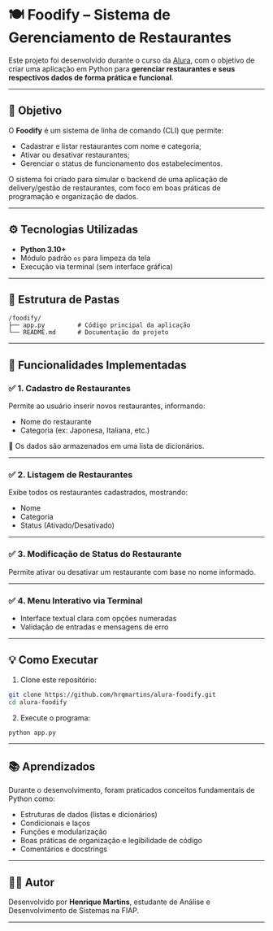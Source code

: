 # 🍽️ Foodify – Sistema de Gerenciamento de Restaurantes

Este projeto foi desenvolvido durante o curso da [Alura](https://www.alura.com.br/), com o objetivo de criar uma aplicação em Python para **gerenciar restaurantes e seus respectivos dados de forma prática e funcional**.

---

## 📌 Objetivo

O **Foodify** é um sistema de linha de comando (CLI) que permite:

- Cadastrar e listar restaurantes com nome e categoria;
- Ativar ou desativar restaurantes;
- Gerenciar o status de funcionamento dos estabelecimentos.

O sistema foi criado para simular o backend de uma aplicação de delivery/gestão de restaurantes, com foco em boas práticas de programação e organização de dados.

---

## ⚙️ Tecnologias Utilizadas

- **Python 3.10+**
- Módulo padrão `os` para limpeza da tela
- Execução via terminal (sem interface gráfica)

---

## 📁 Estrutura de Pastas

```
/foodify/
├── app.py         # Código principal da aplicação
└── README.md      # Documentação do projeto
```

---

## 🧩 Funcionalidades Implementadas

### ✅ 1. Cadastro de Restaurantes
Permite ao usuário inserir novos restaurantes, informando:
- Nome do restaurante
- Categoria (ex: Japonesa, Italiana, etc.)

🔧 Os dados são armazenados em uma lista de dicionários.

---

### ✅ 2. Listagem de Restaurantes
Exibe todos os restaurantes cadastrados, mostrando:
- Nome
- Categoria
- Status (Ativado/Desativado)

---

### ✅ 3. Modificação de Status do Restaurante
Permite ativar ou desativar um restaurante com base no nome informado.

---

### ✅ 4. Menu Interativo via Terminal
- Interface textual clara com opções numeradas
- Validação de entradas e mensagens de erro

---


## 💡 Como Executar

1. Clone este repositório:
```bash
git clone https://github.com/hrqmartins/alura-foodify.git
cd alura-foodify
```

2. Execute o programa:
```bash
python app.py
```

---

## 📚 Aprendizados

Durante o desenvolvimento, foram praticados conceitos fundamentais de Python como:

- Estruturas de dados (listas e dicionários)
- Condicionais e laços
- Funções e modularização
- Boas práticas de organização e legibilidade de código
- Comentários e docstrings

---

## 🧑‍💻 Autor

Desenvolvido por **Henrique Martins**, estudante de Análise e Desenvolvimento de Sistemas na FIAP.

---
